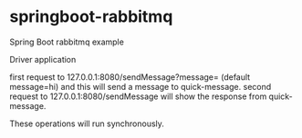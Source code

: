 # springboot-rabbitmq
Spring Boot rabbitmq example

Driver application

first request to 127.0.0.1:8080/sendMessage?message= (default message=hi) and this will send a message to quick-message.
second request to 127.0.0.1:8080/sendMessage will show the response from quick-message. 

These operations will run synchronously.
